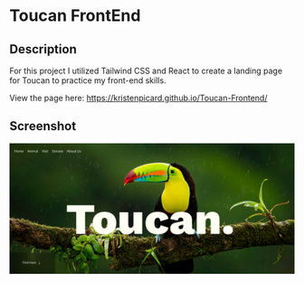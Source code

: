 # Toucan FrontEnd

## Description

For this project I utilized Tailwind CSS and React to create a landing page for Toucan to practice my front-end skills.

View the page here: https://kristenpicard.github.io/Toucan-Frontend/

## Screenshot

![screenshot of toucan](1.png)
